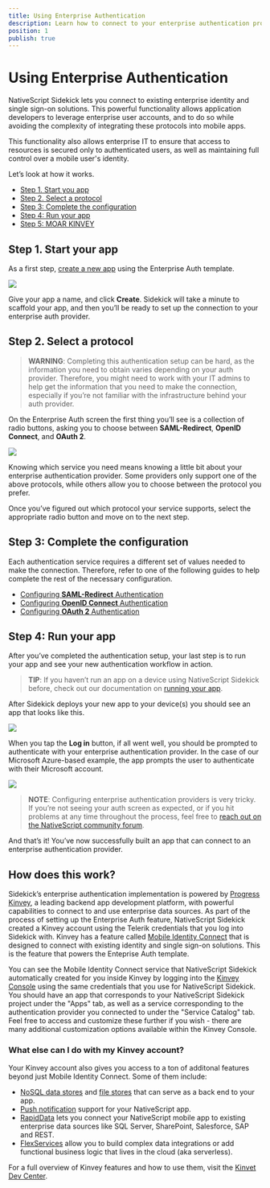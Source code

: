 ```yaml
---
title: Using Enterprise Authentication
description: Learn how to connect to your enterprise authentication provider, and how to leverage data from that provider in your apps.
position: 1
publish: true
---
```


# Using Enterprise Authentication

NativeScript Sidekick lets you connect to existing enterprise identity and single sign-on solutions. This powerful functionality allows application developers to leverage enterprise user accounts, and to do so while avoiding the complexity of integrating these protocols into mobile apps.

This functionality also allows enterprise IT to ensure that access to resources is secured only to authenticated users, as well as maintaining full control over a mobile user's identity. 

Let’s look at how it works.

* [Step 1. Start you app](#step-2)
* [Step 2. Select a protocol](#step-2)
* [Step 3: Complete the configuration](#step-3)
* [Step 4: Run your app](#step-4)
* [Step 5: MOAR KINVEY](#step-5)

<h2 id="step-1">Step 1. Start your app</h2>

As a first step, [create a new app](/sidekick/user-guide/create-app/create-app-from-template) using the Enterprise Auth template.

![](images/sidekick-templates.png)

Give your app a name, and click **Create**. Sidekick will take a minute to scaffold your app, and then you’ll be ready to set up the connection to your enterprise auth provider.

<h2 id="step-2">Step 2. Select a protocol</h2>

> **WARNING**: Completing this authentication setup can be hard, as the information you need to obtain varies depending on your auth provider. Therefore, you might need to work with your IT admins to help get the information that you need to make the connection, especially if you’re not familiar with the infrastructure behind your auth provider.

On the Enterprise Auth screen the first thing you’ll see is a collection of radio buttons, asking you to choose between **SAML-Redirect**, **OpenID Connect**, and **OAuth 2**.

![](images/selecting-authentication-service.png)

Knowing which service you need means knowing a little bit about your enterprise authentication provider. Some providers only support one of the above protocols, while others allow you to choose between the protocol you prefer.

Once you’ve figured out which protocol your service supports, select the appropriate radio button and move on to the next step.

<h2 id="step-3">Step 3: Complete the configuration</h2>

Each authentication service requires a different set of values needed to make the connection. Therefore, refer to one of the following guides to help complete the rest of the necessary configuration.

* [Configuring **SAML-Redirect** Authentication](saml.md)
* [Configuring **OpenID Connect** Authentication](openid.md)
* [Configuring **OAuth 2** Authentication](oauth2.md)

<h2 id="step-4">Step 4: Run your app</h2>

After you’ve completed the authentication setup, your last step is to run your app and see your new authentication workflow in action.

> **TIP**: If you haven’t run an app on a device using NativeScript Sidekick before, check out our documentation on [running your app](https://docs.nativescript.org/sidekick/user-guide/run-app/run-app-on-device).

After Sidekick deploys your new app to your device(s) you should see an app that looks like this.

![](images/template-in-action.png)

When you tap the **Log in** button, if all went well, you should be prompted to authenticate with your enterprise authentication provider. In the case of our Microsoft Azure-based example, the app prompts the user to authenticate with their Microsoft account.

![](images/app-auth-screen.png)

> **NOTE**: Configuring enterprise authentication providers is very tricky. If you’re not seeing your auth screen as expected, or if you hit problems at any time throughout the process, feel free to [reach out on the NativeScript community forum](https://discourse.nativescript.org/c/Sidekick).

And that’s it! You’ve now successfully built an app that can connect to an enterprise authentication provider.

<h2 id="step-5">How does this work?</h2>

Sidekick’s enterprise authentication implementation is powered by [Progress Kinvey](https://www.kinvey.com/), a leading backend app development platform, with powerful capabilities to connect to and use enterprise data sources. As part of the process of setting up the Enterprise Auth feature, NativeScript Sidekick created a Kinvey account using the Telerik credentials that you log into Sidekick with. Kinvey has a feature called [Mobile Identity Connect](https://devcenter.kinvey.com/nativescript/guides/mobile-identity-connect) that is designed to connect with existing identity and single sign-on solutions. This is the feature that powers the Enteprise Auth template.

You can see the Mobile Identity Connect service that NativeScript Sidekick automatically created for you inside Kinvey by logging into the [Kinvey Console](https://console.kinvey.com) using the same credentials that you use for NativeScript Sidekick. You should have an app that corresponds to your NativeScript Sidekick project under the "Apps" tab, as well as a service corresponding to the authentication provider you connected to under the "Service Catalog" tab. Feel free to access and customize these further if you wish - there are many additional customization options available within the Kinvey Console.

<h3 id="kinvey-next-steps">What else can I do with my Kinvey account?</h3>

Your Kinvey account also gives you access to a ton of additonal features beyond just Mobile Identity Connect. Some of them include:

* [NoSQL data stores](https://devcenter.kinvey.com/nativescript/guides/datastore) and [file stores](https://devcenter.kinvey.com/nativescript/guides/files) that can serve as a back end to your app.
* [Push notification](https://devcenter.kinvey.com/nativescript/guides/push) support for your NativeScript app.
* [RapidData](https://devcenter.kinvey.com/nativescript/guides/rapid-data) lets you connect your NativeScript mobile app to existing enterprise data sources like SQL Server, SharePoint, Salesforce, SAP and REST.
* [FlexServices](https://devcenter.kinvey.com/nativescript/guides/flex-services) allow you to build complex data integrations or add functional business logic that lives in the cloud (aka serverless).

For a full overview of Kinvey features and how to use them, visit the [Kinvet Dev Center](https://devcenter.kinvey.com/nativescript).